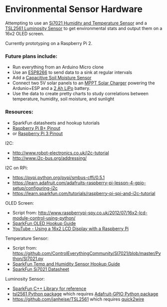 # Environmental Sensor Hardware

Attempting to use an [Si7021 Humidity and Temperature Sensor](https://www.sparkfun.com/products/13763) and a [TSL2561 Luminosity Sensor](https://www.sparkfun.com/products/12055) to get environmental stats and output them on a 16x2 OLED screen.

Currently prototyping on a Raspberry Pi 2.

### Future plans include:

* Run everything from an Arduino Micro clone
* Use an [ESP8266](https://www.sparkfun.com/products/13678) to send data to a sink at regular intervals
* Add a [Capacitive Soil Moisture Sensor](https://www.dfrobot.com/wiki/index.php/Capacitive_Soil_Moisture_Sensor_SKU:SEN0193)
* Connect two 5V solar panels to an [MPPT Solar Charger](https://www.sparkfun.com/products/12885) powering the Ardunio+ESP and a [2 Ah LiPo](https://www.sparkfun.com/products/8483) battery.
* Use the data to create pretty charts to study correlations between temperature, humidity, soil moisture, and sunlight

### Resources:

* SparkFun datasheets and hookup tutorials
* [Raspberry Pi B+ Pinout](http://www.raspberrypi-spy.co.uk/wp-content/uploads/2012/06/Raspberry-Pi-GPIO-Layout-Model-B-Plus-rotated-2700x900.png)
* or [Raspberry Pi 3 Pinout](https://www.element14.com/community/servlet/JiveServlet/previewBody/73950-102-10-339300/pi3_gpio.png)

I2C:
* http://www.robot-electronics.co.uk/i2c-tutorial
* http://www.i2c-bus.org/addressing/

I2C on RPi:
* https://pypi.python.org/pypi/smbus-cffi/0.5.1
* https://learn.adafruit.com/adafruits-raspberry-pi-lesson-4-gpio-setup/configuring-i2c
* https://learn.sparkfun.com/tutorials/raspberry-pi-spi-and-i2c-tutorial

OLED Screen:
* Script from: http://www.raspberrypi-spy.co.uk/2012/07/16x2-lcd-module-control-using-python/
* [SparkFun OLED Hookup Guide](https://learn.sparkfun.com/tutorials/oled-display-hookup-guide/all)
* [YouTube - Using a 16x2 LCD Display with a Raspberry Pi](https://www.youtube.com/watch?v=cVdSc8VYVBM)

Temperature Sensor:
* Script from: https://github.com/ControlEverythingCommunity/SI7021/blob/master/Python/SI7021.py
* [SparkFun Temp and Humidity Sensor Hookup Guide](https://learn.sparkfun.com/tutorials/si7021-humidity-and-temperature-sensor-hookup-guide)
* [SparkFun Si7021 Datasheet](https://cdn.sparkfun.com/datasheets/Sensors/Weather/Si7021.pdf)

Luminosity Sensor:
* [SparkFun C++ Library for reference](https://github.com/sparkfun/SparkFun_TSL2561_Arduino_Library/blob/V_1.1.0/src/SparkFunTSL2561.cpp)
* [tsl2561 Python package](https://pypi.python.org/pypi/tsl2561) which requires [Adafruit-GPIO Python package](https://pypi.python.org/pypi/Adafruit-GPIO/1.0.0)
* https://github.com/janheise/TSL2561 which requires [quick2wire](https://github.com/quick2wire/quick2wire-python-api)
